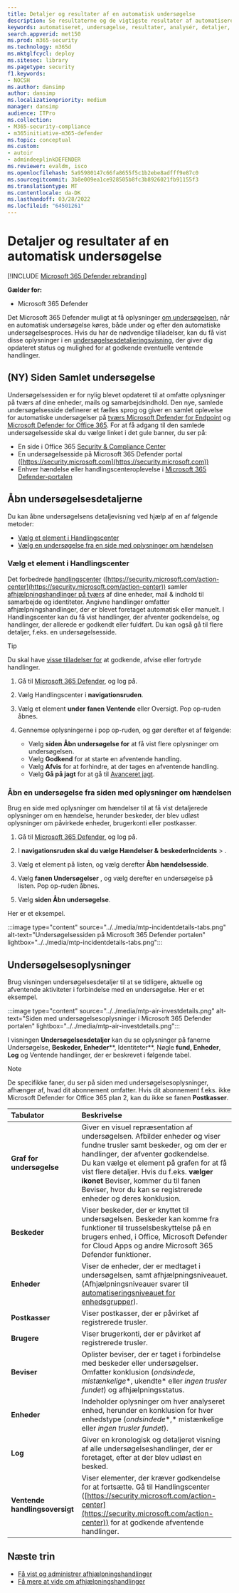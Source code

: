 ```yaml
---
title: Detaljer og resultater af en automatisk undersøgelse
description: Se resultaterne og de vigtigste resultater af automatiseret undersøgelse i Microsoft 365 Defender
keywords: automatiseret, undersøgelse, resultater, analysér, detaljer, afhjælpning, autokorrektion
search.appverid: met150
ms.prod: m365-security
ms.technology: m365d
ms.mktglfcycl: deploy
ms.sitesec: library
ms.pagetype: security
f1.keywords:
- NOCSH
ms.author: dansimp
author: dansimp
ms.localizationpriority: medium
manager: dansimp
audience: ITPro
ms.collection:
- M365-security-compliance
- m365initiative-m365-defender
ms.topic: conceptual
ms.custom:
- autoir
- admindeeplinkDEFENDER
ms.reviewer: evaldm, isco
ms.openlocfilehash: 5a95980147c66fa8655f5c1b2ebe8adfff9e87c0
ms.sourcegitcommit: 3b8e009ea1ce928505b8fc3b8926021fb91155f3
ms.translationtype: MT
ms.contentlocale: da-DK
ms.lasthandoff: 03/28/2022
ms.locfileid: "64501261"
---
```

# <a name="details-and-results-of-an-automated-investigation"></a>Detaljer og resultater af en automatisk undersøgelse

[!INCLUDE [Microsoft 365 Defender rebranding](../includes/microsoft-defender.md)]

**Gælder for:**
- Microsoft 365 Defender

Det Microsoft 365 Defender muligt at få oplysninger [om undersøgelsen](m365d-autoir.md), når en automatisk undersøgelse køres, både under og efter den automatiske undersøgelsesproces. Hvis du har de nødvendige tilladelser, kan du få vist disse oplysninger i en [undersøgelsesdetaljeringsvisning](m365d-action-center.md#required-permissions-for-action-center-tasks), der giver dig opdateret status og mulighed for at godkende eventuelle ventende handlinger. 

## <a name="new-unified-investigation-page"></a>(NY) Siden Samlet undersøgelse

Undersøgelsessiden er for nylig blevet opdateret til at omfatte oplysninger på tværs af dine enheder, mails og samarbejdsindhold. Den nye, samlede undersøgelsesside definerer et fælles sprog og giver en samlet oplevelse for automatiske undersøgelser på [tværs Microsoft Defender for Endpoint](/windows/security/threat-protection/microsoft-defender-atp/microsoft-defender-advanced-threat-protection) og [Microsoft Defender for Office 365](../office-365-security/defender-for-office-365.md). For at få adgang til den samlede undersøgelsesside skal du vælge linket i det gule banner, du ser på:

- En side i Office 365 <a href="https://go.microsoft.com/fwlink/p/?linkid=2077143" target="_blank">Security & Compliance Center</a>
- En undersøgelsesside på Microsoft 365 Defender portal ([https://security.microsoft.com](https://security.microsoft.com))
- Enhver hændelse eller handlingscenteroplevelse i <a href="https://go.microsoft.com/fwlink/p/?linkid=2077139" target="_blank">Microsoft 365 Defender-portalen</a>

## <a name="open-the-investigation-details-view"></a>Åbn undersøgelsesdetaljerne

Du kan åbne undersøgelsens detaljevisning ved hjælp af en af følgende metoder:

- [Vælg et element i Handlingscenter](#select-an-item-in-the-action-center)
- [Vælg en undersøgelse fra en side med oplysninger om hændelsen](#open-an-investigation-from-an-incident-details-page)

### <a name="select-an-item-in-the-action-center"></a>Vælg et element i Handlingscenter

Det forbedrede [handlingscenter](m365d-action-center.md) ([https://security.microsoft.com/action-center](https://security.microsoft.com/action-center)) samler [afhjælpningshandlinger på tværs](m365d-remediation-actions.md) af dine enheder, mail & indhold til samarbejde og identiteter. Angivne handlinger omfatter afhjælpningshandlinger, der er blevet foretaget automatisk eller manuelt. I Handlingscenter kan du få vist handlinger, der afventer godkendelse, og handlinger, der allerede er godkendt eller fuldført. Du kan også gå til flere detaljer, f.eks. en undersøgelsesside.

> [!TIP]
> Du skal have [visse tilladelser for](m365d-action-center.md#required-permissions-for-action-center-tasks) at godkende, afvise eller fortryde handlinger.

1. Gå til <a href="https://go.microsoft.com/fwlink/p/?linkid=2077139" target="_blank">Microsoft 365 Defender,</a> og log på. 

2. Vælg Handlingscenter i **navigationsruden**. 

3. Vælg et element **under** **fanen Ventende** eller Oversigt. Pop op-ruden åbnes.

4. Gennemse oplysningerne i pop op-ruden, og gør derefter et af følgende:
   - Vælg **siden Åbn undersøgelse for** at få vist flere oplysninger om undersøgelsen.
   - Vælg **Godkend** for at starte en afventende handling.
   - Vælg **Afvis** for at forhindre, at der tages en afventende handling.
   - Vælg **Gå på jagt** for at gå til [Avanceret jagt](advanced-hunting-overview.md).

### <a name="open-an-investigation-from-an-incident-details-page"></a>Åbn en undersøgelse fra siden med oplysninger om hændelsen

Brug en side med oplysninger om hændelser til at få vist detaljerede oplysninger om en hændelse, herunder beskeder, der blev udløst oplysninger om påvirkede enheder, brugerkonti eller postkasser.

1. Gå til <a href="https://go.microsoft.com/fwlink/p/?linkid=2077139" target="_blank">Microsoft 365 Defender,</a> og log på. 

2. I **navigationsruden skal du vælge Hændelser &** **beskederIncidents** > . 

3. Vælg et element på listen, og vælg derefter **Åbn hændelsesside**.

4. Vælg **fanen Undersøgelser** , og vælg derefter en undersøgelse på listen. Pop op-ruden åbnes.

5. Vælg **siden Åbn undersøgelse**. 

Her er et eksempel.

:::image type="content" source="../../media/mtp-incidentdetails-tabs.png" alt-text="Undersøgelsessiden på Microsoft 365 Defender portalen" lightbox="../../media/mtp-incidentdetails-tabs.png":::

## <a name="investigation-details"></a>Undersøgelsesoplysninger

Brug visningen undersøgelsesdetaljer til at se tidligere, aktuelle og afventende aktiviteter i forbindelse med en undersøgelse. Her er et eksempel.

:::image type="content" source="../../media/mtp-air-investdetails.png" alt-text="Siden med undersøgelsesoplysninger i Microsoft 365 Defender portalen" lightbox="../../media/mtp-air-investdetails.png":::

I  visningen **Undersøgelsesdetaljer** kan du se oplysninger på fanerne Undersøgelse, **Beskeder, Enheder****, Identiteter**, Nøgle **fund, Enheder**, **Log** og Ventende handlinger, der er beskrevet i følgende tabel. 

> [!NOTE]
> De specifikke faner, du ser på siden med undersøgelsesoplysninger, afhænger af, hvad dit abonnement omfatter. Hvis dit abonnement f.eks. ikke Microsoft Defender for Office 365 plan 2, kan du ikke se fanen **Postkasser**.

| Tabulator | Beskrivelse |
|:--------|:--------|
| **Graf for undersøgelse** | Giver en visuel repræsentation af undersøgelsen. Afbilder enheder og viser fundne trusler samt beskeder, og om der er handlinger, der afventer godkendelse.<br/>Du kan vælge et element på grafen for at få vist flere detaljer. Hvis du f.eks. **vælger ikonet** Beviser, kommer du  til fanen Beviser, hvor du kan se registrerede enheder og deres konklusion. |
| **Beskeder** | Viser beskeder, der er knyttet til undersøgelsen. Beskeder kan komme fra funktioner til trusselsbeskyttelse på en brugers enhed, i Office, Microsoft Defender for Cloud Apps og andre Microsoft 365 Defender funktioner.|
| **Enheder** | Viser de enheder, der er medtaget i undersøgelsen, samt afhjælpningsniveauet. (Afhjælpningsniveauer svarer til [automatiseringsniveauet for enhedsgrupper](m365d-configure-auto-investigation-response.md#review-or-change-the-automation-level-for-device-groups)). |
| **Postkasser** |Viser postkasser, der er påvirket af registrerede trusler.  |
| **Brugere**  | Viser brugerkonti, der er påvirket af registrerede trusler. |
| **Beviser** | Oplister beviser, der er taget i forbindelse med beskeder eller undersøgelser. Omfatter konklusion (*ondsindede*, *mistænkelige**, ukendte* eller *ingen trusler fundet*) og afhjælpningsstatus. |
| **Enheder** | Indeholder oplysninger om hver analyseret enhed, herunder en konklusion for hver enhedstype (*ondsindede**,* mistænkelige eller *ingen trusler fundet*).|
|**Log** | Giver en kronologisk og detaljeret visning af alle undersøgelseshandlinger, der er foretaget, efter at der blev udløst en besked.|
| **Ventende handlingsoversigt** | Viser elementer, der kræver godkendelse for at fortsætte. Gå til Handlingscenter ([https://security.microsoft.com/action-center](https://security.microsoft.com/action-center)) for at godkende afventende handlinger. |

## <a name="next-steps"></a>Næste trin

- [Få vist og administrer afhjælpningshandlinger](m365d-autoir-actions.md)
- [Få mere at vide om afhjælpningshandlinger](m365d-remediation-actions.md)
